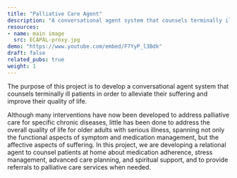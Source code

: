 ```yaml
---
title: "Palliative Care Agent"
description: "A conversational agent system that counsels terminally ill patients in order to alleviate their suffering and improve quality of life."
resources:
- name: main image
  src: ECAPAL-proxy.jpg
demo: "https://www.youtube.com/embed/F7YyP_l3Bdk"
draft: false
related_pubs: true
weight: 1
---
```


The purpose of this project is to develop a conversational agent
system that counsels terminally ill patients in order to alleviate
their suffering and improve their quality of life.

Although many interventions have now been developed to address
palliative care for specific chronic diseases, little has been done to
address the overall quality of life for older adults with serious
illness, spanning not only the functional aspects of symptom and
medication management, but the affective aspects of suffering. In this
project, we are developing a relational agent to counsel patients at
home about medication adherence, stress management, advanced care
planning, and spiritual support, and to provide referrals to palliative
care services when needed.


